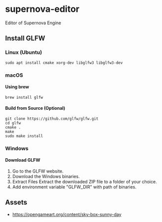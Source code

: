 # supernova-editor
Editor of Supernova Engine

## Install GLFW

### Linux (Ubuntu)

`sudo apt install cmake xorg-dev libglfw3 libglfw3-dev`

### macOS

#### Using brew

`brew install glfw`

#### Build from Source (Optional)
```
git clone https://github.com/glfw/glfw.git
cd glfw
cmake .
make
sudo make install
```

### Windows

#### Download GLFW

1. Go to the GLFW website.
2. Download the Windows binaries.
3. Extract Files Extract the downloaded ZIP file to a folder of your choice.
4. Add environment variable "GLFW_DIR" with path of binaries.

## Assets

 - https://opengameart.org/content/sky-box-sunny-day
